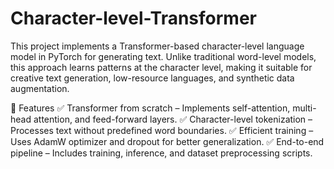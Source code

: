 # Character-level-Transformer
This project implements a Transformer-based character-level language model in PyTorch for generating text. Unlike traditional word-level models, this approach learns patterns at the character level, making it suitable for creative text generation, low-resource languages, and synthetic data augmentation.


🔹 Features
✅ Transformer from scratch – Implements self-attention, multi-head attention, and feed-forward layers.
✅ Character-level tokenization – Processes text without predefined word boundaries.
✅ Efficient training – Uses AdamW optimizer and dropout for better generalization.
✅ End-to-end pipeline – Includes training, inference, and dataset preprocessing scripts.




